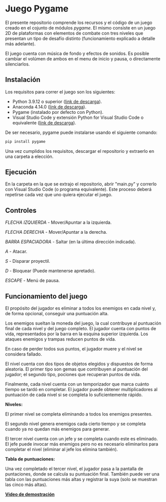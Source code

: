 # Juego Pygame

El presente repositorio comprende los recursos y el código de un juego creado en el cojunto de módulos *pygame*. El mismo consiste en un juego 2D de plataformas con 
elementos de combate con tres niveles que presentan un tipo de desafío distinto (funcionamiento explicado a detalle más adelante).

El juego cuenta con música de fondo y efectos de sonidos. Es posible cambiar el volúmen de ambos en el menu de inicio y pausa, o directamente silenciarlos.

## Instalación

Los requisitos para correr el juego son los siguientes:

 - Python 3.9.12 o superior ([link de descarga](https://www.python.org/downloads/)).
 - Anaconda 4.14.0 ([link de descarga](https://www.anaconda.com/)).
 - Pygame (instalado por defecto con Python).
 - Visual Studio Code y extensión Python for Visual Studio Code o equivalente ([link de descarga](https://code.visualstudio.com/)).
 
De ser necesario, pygame puede instalarse usando el siguiente comando:

```bash
pip install pygame
```

Una vez cumplidos los requisitos, descargar el repositorio y extraerlo en una carpeta a elección.

## Ejecución

En la carpeta en la que se extrajo el repositorio, abrir "main.py" y correrlo con Visual Studio Code (o programa equivalente). Este proceso deberá repetirse cada 
vez que uno quiera ejecutar el juego.

## Controles

*FLECHA IZQUIERDA* - Mover/Apuntar a la izquierda. 

*FLECHA DERECHA* - Mover/Apuntar a la derecha.

*BARRA ESPACIADORA* - Saltar (en la última dirección indicada).

*A* - Atacar.

*S* - Disparar proyectil.

*D* - Bloquear (Puede mantenerse apretado).

*ESCAPE* - Menú de pausa.

## Funcionamiento del juego

El propósito del jugador es eliminar a todos los enemigos en cada nivel y, de forma opcional, conseguir una puntuación alta.

Los enemigos sueltan la moneda del juego, la cual contribuye al puntuación final de cada nivel y del juego completo.
El jugador cuenta con puntos de vida, representados por la barra en la esquina superior izquierda. Los ataques enemigos y trampas reducen puntos de vida.

En caso de perder todos sus puntos, el jugador muere y el nivel se considera fallado.

El nivel cuenta con dos tipos de objetos elegidos y dispuestos de forma aleatoria. El primer tipo son gemas que contribuyen al puntuación del jugador; 
el segundo tipo, pociones que recuperan puntos de vida.

Finalmente, cada nivel cuenta con un temporizador que marca cuánto tiempo se tardó en completar. 
El jugador puede obtener multiplicadores al puntuación de cada nivel si se completa lo suficientemente rápido.

**Niveles:**

El primer nivel se completa eliminando a todos los enemigos presentes.

El segundo nivel genera enemigos cada cierto tiempo y se completa cuando ya no quedan más enemigos para generar.

El tercer nivel cuenta con un jefe y se completa cuando este es eliminado. El jefe puede invocar más enemigos pero no es necesario eliminarlos para completar el nivel 
(eliminar al jefe los elimina también).

**Tabla de puntuaciones:**

Una vez completado el tercer nivel, el jugador pasa a la pantalla de puntaciones, donde se calcula su puntuación final. También puede ver una tabla con las puntuaciones 
más altas y registrar la suya (solo se muestran las cinco más altas).

[**Video de demostración**](https://youtu.be/RBihVMoa5IM)
